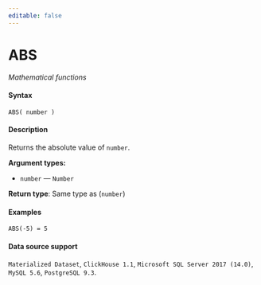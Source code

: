 ```yaml
---
editable: false
---
```


# ABS

_Mathematical functions_

#### Syntax


```
ABS( number )
```

#### Description
Returns the absolute value of `number`.

**Argument types:**
- `number` — `Number`


**Return type**: Same type as (`number`)

#### Examples

```
ABS(-5) = 5
```


#### Data source support

`Materialized Dataset`, `ClickHouse 1.1`, `Microsoft SQL Server 2017 (14.0)`, `MySQL 5.6`, `PostgreSQL 9.3`.
